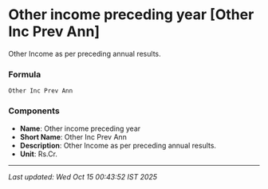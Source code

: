 # Other income preceding year [Other Inc Prev Ann]
Other Income as per preceding annual results.

### Formula
```text
Other Inc Prev Ann
```


### Components
- **Name**: Other income preceding year
- **Short Name**: Other Inc Prev Ann
- **Description**: Other Income as per preceding annual results.
- **Unit**: Rs.Cr.

---
*Last updated: Wed Oct 15 00:43:52 IST 2025*
